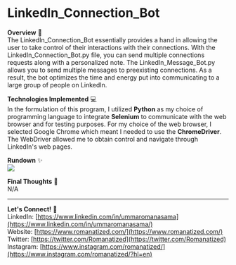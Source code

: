 # LinkedIn_Connection_Bot
**Overview** 👾 </br>
The LinkedIn_Connection_Bot essentially provides a hand in allowing the user to take control of their interactions with their connections. With the LinkedIn_Connection_Bot.py file, you can send multiple connections requests along with a personalized note. The LinkedIn_Message_Bot.py allows you to send multiple messages to preexisting connections. As a result, the bot optimizes the time and energy put into communicating to a large group of people on LinkedIn. 

**Technologies Implemented** 💻 </br>
In the formulation of this program, I utilized **Python** as my choice of programming language to integrate **Selenium** to communicate with the web browser and for testing purposes. For my choice of the web browser, I selected Google Chrome which meant I needed to use the **ChromeDriver**. The WebDriver allowed me to obtain control and navigate through LinkedIn's web pages.  

**Rundown** ✨ </br>
![](images/LinkedIn_Connection.gif)

**Final Thoughts** 🧠 </br>
N/A

---
**Let's Connect!** 🔗 </br>
LinkedIn: [https://www.linkedin.com/in/ummaromanasama](https://www.linkedin.com/in/ummaromanasama/) <br/>
Website: [https://www.romanatized.com/](https://www.romanatized.com/) <br/>
Twitter: [https://twitter.com/Romanatized](https://twitter.com/Romanatized) <br/>
Instagram: [https://www.instagram.com/romanatized/](https://www.instagram.com/romanatized/?hl=en) <br/>

